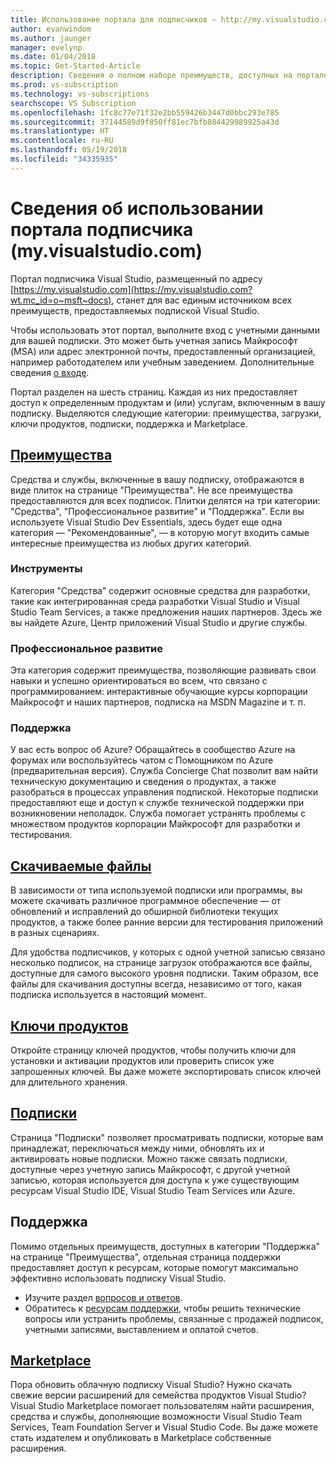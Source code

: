 ```yaml
---
title: Использование портала для подписчиков — http://my.visualstudio.com | Документы Майкрософт
author: evanwindom
ms.author: jaunger
manager: evelynp
ms.date: 01/04/2018
ms.topic: Get-Started-Article
description: Сведения о полном наборе преимуществ, доступных на портале подписок Visual Studio
ms.prod: vs-subscription
ms.technology: vs-subscriptions
searchscope: VS Subscription
ms.openlocfilehash: 1fc8c77e71f32e2bb559426b3447d0bbc293e785
ms.sourcegitcommit: 37144589d9f850ff81ec7bfb884429989925a43d
ms.translationtype: HT
ms.contentlocale: ru-RU
ms.lasthandoff: 05/19/2018
ms.locfileid: "34335935"
---
```

# <a name="using-the-subscriber-portal---myspanspanvisualstudiospanspancom"></a>Сведения об использовании портала подписчика (my.<span></span>visualstudio<span></span>.com)

Портал подписчика Visual Studio, размещенный по адресу [https://my.visualstudio.com](https://my.visualstudio.com?wt.mc_id=o~msft~docs), станет для вас единым источником всех преимуществ, предоставляемых подпиской Visual Studio. 

Чтобы использовать этот портал, выполните вход с учетными данными для вашей подписки.  Это может быть учетная запись Майкрософт (MSA) или адрес электронной почты, предоставленный организацией, например работодателем или учебным заведением.  Дополнительные сведения [о входе](signing-in.md).

Портал разделен на шесть страниц.  Каждая из них предоставляет доступ к определенным продуктам и (или) услугам, включенным в вашу подписку.  Выделяются следующие категории: преимущества, загрузки, ключи продуктов, подписки, поддержка и Marketplace.  

## <a name="benefitshttpsmyvisualstudiocombenefitswtmcidomsftdocs"></a>[Преимущества](https://my.visualstudio.com/benefits?wt.mc_id=o~msft~docs)
Средства и службы, включенные в вашу подписку, отображаются в виде плиток на странице "Преимущества".  Не все преимущества предоставляются для всех подписок. Плитки делятся на три категории: "Средства", "Профессиональное развитие" и "Поддержка".  Если вы используете Visual Studio Dev Essentials, здесь будет еще одна категория — "Рекомендованные", — в которую могут входить самые интересные преимущества из любых других категорий.

### <a name="tools"></a>Инструменты
Категория "Средства" содержит основные средства для разработки, такие как интегрированная среда разработки Visual Studio и Visual Studio Team Services, а также предложения наших партнеров.  Здесь же вы найдете Azure, Центр приложений Visual Studio и другие службы.

### <a name="professional-development"></a>Профессиональное развитие
Эта категория содержит преимущества, позволяющие развивать свои навыки и успешно ориентироваться во всем, что связано с программированием: интерактивные обучающие курсы корпорации Майкрософт и наших партнеров, подписка на MSDN Magazine и т. п.  

### <a name="support"></a>Поддержка
У вас есть вопрос об Azure?  Обращайтесь в сообщество Azure на форумах или воспользуйтесь чатом с Помощником по Azure (предварительная версия).  Служба Concierge Chat позволит вам найти техническую документацию и сведения о продуктах, а также разобраться в процессах управления подпиской.  Некоторые подписки предоставляют еще и доступ к службе технической поддержки при возникновении неполадок. Служба помогает устранять проблемы с множеством продуктов корпорации Майкрософт для разработки и тестирования. 

## <a name="downloadshttpsmyvisualstudiocomdownloadswtmcidomsftdocs"></a>[Скачиваемые файлы](https://my.visualstudio.com/downloads?wt.mc_id=o~msft~docs)
В зависимости от типа используемой подписки или программы, вы можете скачивать различное программное обеспечение — от обновлений и исправлений до обширной библиотеки текущих продуктов, а также более ранние версии для тестирования приложений в разных сценариях.  

Для удобства подписчиков, у которых с одной учетной записью связано несколько подписок, на странице загрузок отображаются все файлы, доступные для самого высокого уровня подписки.  Таким образом, все файлы для скачивания доступны всегда, независимо от того, какая подписка используется в настоящий момент. 

## <a name="product-keyshttpsmyvisualstudiocomproductkeyswtmcidomsftdocs"></a>[Ключи продуктов](https://my.visualstudio.com/productkeys?wt.mc_id=o~msft~docs)
Откройте страницу ключей продуктов, чтобы получить ключи для установки и активации продуктов или проверить список уже запрошенных ключей.  Вы даже можете экспортировать список ключей для длительного хранения.  

## <a name="subscriptionshttpsmyvisualstudiocomsubscriptionswtmcidomsftdocs"></a>[Подписки](https://my.visualstudio.com/subscriptions?wt.mc_id=o~msft~docs)
Страница "Подписки" позволяет просматривать подписки, которые вам принадлежат, переключаться между ними, обновлять их и активировать новые подписки. Можно также связать подписки, доступные через учетную запись Майкрософт, с другой учетной записью, которая используется для доступа к уже существующим ресурсам Visual Studio IDE, Visual Studio Team Services или Azure.  

## <a name="support"></a>Поддержка
Помимо отдельных преимуществ, доступных в категории "Поддержка" на странице "Преимущества", отдельная страница поддержки предоставляет доступ к ресурсам, которые помогут максимально эффективно использовать подписку Visual Studio.  
- Изучите раздел [вопросов и ответов](https://www.visualstudio.com/my/myvsfaq).
- Обратитесь к [ресурсам поддержки](https://www.visualstudio.com/subscriptions/support/), чтобы решить технические вопросы или устранить проблемы, связанные с продажей подписок, учетными записями, выставлением и оплатой счетов.

## <a name="marketplacehttpsmarketplacevisualstudiocom"></a>[Marketplace](https://marketplace.visualstudio.com/)
Пора обновить облачную подписку Visual Studio?  Нужно скачать свежие версии расширений для семейства продуктов Visual Studio?  Visual Studio Marketplace помогает пользователям найти расширения, средства и службы, дополняющие возможности Visual Studio Team Services, Team Foundation Server и Visual Studio Code. Вы даже можете стать издателем и опубликовать в Marketplace собственные расширения. 
